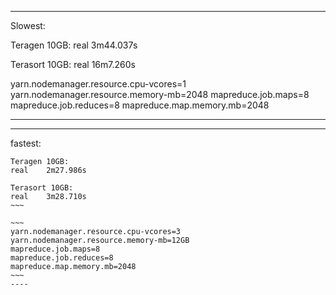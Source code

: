 
-----
Slowest:

Teragen 10GB:
real	3m44.037s

Terasort 10GB:
real	16m7.260s

yarn.nodemanager.resource.cpu-vcores=1
yarn.nodemanager.resource.memory-mb=2048
mapreduce.job.maps=8 
mapreduce.job.reduces=8 
mapreduce.map.memory.mb=2048

-----


---
fastest:
~~~~
Teragen 10GB:
real	2m27.986s
~~~~

~~~~
Terasort 10GB:
real	3m28.710s
~~~

~~~
yarn.nodemanager.resource.cpu-vcores=3
yarn.nodemanager.resource.memory-mb=12GB
mapreduce.job.maps=8
mapreduce.job.reduces=8
mapreduce.map.memory.mb=2048
~~~
----
